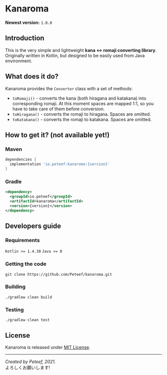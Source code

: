 # Kanaroma

**Newest version:** `1.0.0`

## Introduction
This is the very simple and lightweight **kana <-> romaji converting library**. Originally written in Kotlin, but designed to be easily used from Java environment.

## What does it do?
Kanaroma provides the `Converter` class with a set of methods:
- `toRomaji()` - converts the kana (both hiragana and katakana) into corresponding romaji. At this moment spaces are mapped 1:1, so you have to take care of them before conversion. 
- `toHiragana()` - converts the romaji to hiragana. Spaces are omitted.
- `toKatakana()` - converts the romaji to katakana. Spaces are omitted.

## How to get it? (not available yet!)

### Maven
```gradle
dependencies {
  implementation 'io.peteef:kanaroma:{version}'
}
```

### Gradle
```xml
<dependency>
  <groupId>io.peteef</groupId>
  <artifactId>kanaroma</artifactId>
  <version>{version}</version>
</dependency>
```

## Developers guide

### Requirements
```Kotlin >= 1.4.30``` ```Java >= 8```

### Getting the code
```git clone https://github.com/Peteef/kanaroma.git```

### Building
```./gradlew clean build```

### Testing
```./gradlew clean test```

## License
Kanaroma is released under [MIT License](https://github.com/Peteef/kanaroma/blob/master/LICENSE).

---

*Created by Peteef, 2021.*\
よろしくお願いします!